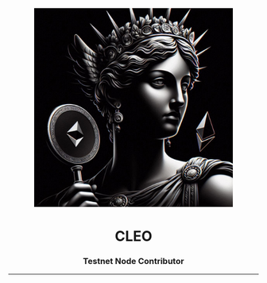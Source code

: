 <div align="center">
  
<img src="https://raw.githubusercontent.com/alecia00/alecia00.github.io/main/cleo.png" alt="Header" width="400" height="auto">

# CLEO
### Testnet Node Contributor

---

</div>
